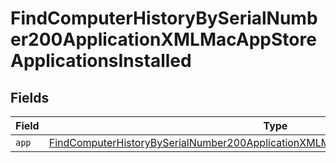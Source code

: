 # FindComputerHistoryBySerialNumber200ApplicationXMLMacAppStoreApplicationsInstalled


## Fields

| Field                                                                                                                                                                                                     | Type                                                                                                                                                                                                      | Required                                                                                                                                                                                                  | Description                                                                                                                                                                                               |
| --------------------------------------------------------------------------------------------------------------------------------------------------------------------------------------------------------- | --------------------------------------------------------------------------------------------------------------------------------------------------------------------------------------------------------- | --------------------------------------------------------------------------------------------------------------------------------------------------------------------------------------------------------- | --------------------------------------------------------------------------------------------------------------------------------------------------------------------------------------------------------- |
| `app`                                                                                                                                                                                                     | [FindComputerHistoryBySerialNumber200ApplicationXMLMacAppStoreApplicationsInstalledApp](../../models/operations/findcomputerhistorybyserialnumber200applicationxmlmacappstoreapplicationsinstalledapp.md) | :heavy_minus_sign:                                                                                                                                                                                        | N/A                                                                                                                                                                                                       |